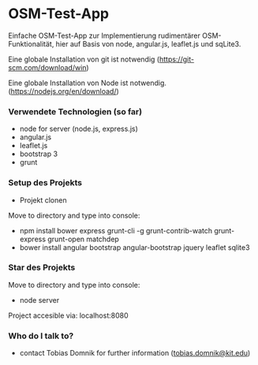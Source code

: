 # OSM-Test-App #

Einfache OSM-Test-App zur Implementierung rudimentärer OSM-Funktionalität, hier auf Basis von node, angular.js, leaflet.js und sqLite3.

Eine globale Installation von git ist notwendig (https://git-scm.com/download/win)

Eine globale Installation von Node ist notwendig.(https://nodejs.org/en/download/)


### Verwendete Technologien (so far) ###

* node for server (node.js, express.js)
* angular.js
* leaflet.js
* bootstrap 3
* grunt


### Setup des Projekts ###

* Projekt clonen 

Move to directory and type into console:

* npm install bower express grunt-cli -g grunt-contrib-watch grunt-express grunt-open matchdep
* bower install angular bootstrap angular-bootstrap jquery leaflet sqlite3


### Star des Projekts ###

Move to directory and type into console:

* node server

Project accesible via: localhost:8080



### Who do I talk to? ###

* contact Tobias Domnik for further information (tobias.domnik@kit.edu)